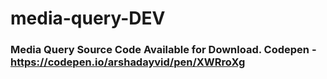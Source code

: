 # media-query-DEV
### Media Query Source Code Available for Download. Codepen - https://codepen.io/arshadayvid/pen/XWRroXg
